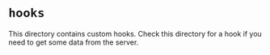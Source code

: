 # `hooks`

This directory contains custom hooks. Check this directory for a hook if you need to get some data from the server.